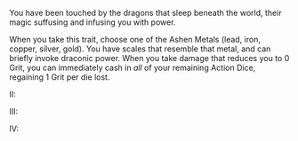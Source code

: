You have been touched by the dragons that sleep beneath the world, their magic suffusing and infusing you with power.

When you take this trait, choose one of the Ashen Metals (lead, iron, copper, silver, gold). You have scales that resemble that metal, and can briefly invoke draconic power. When you take damage that reduces you to 0 Grit, you can immediately cash in _all_ of your remaining Action Dice, regaining 1 Grit per die lost.

II:

III:

IV:
